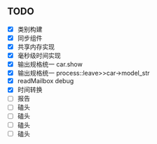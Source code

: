 ## TODO
- [x] 类别构建
- [x] 同步组件
- [x] 共享内存实现
- [x] 毫秒级时间实现
- [x] 输出规格统一 car.show
- [x] 输出规格统一 process::leave>>car->model_str
- [x] readMailbox debug
- [x] 时间转换
- [ ] 报告
- [ ] 磕头
- [ ] 磕头
- [ ] 磕头
- [ ] 磕头

